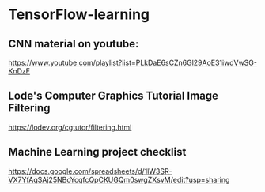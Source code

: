 # TensorFlow-learning

## CNN material on youtube:
https://www.youtube.com/playlist?list=PLkDaE6sCZn6Gl29AoE31iwdVwSG-KnDzF

## Lode's Computer Graphics Tutorial Image Filtering    
https://lodev.org/cgtutor/filtering.html

## Machine Learning project checklist    
https://docs.google.com/spreadsheets/d/1lW3SR-VX7YfAqSAj25NBoYcqfcQpCKUGQm0swgZXsvM/edit?usp=sharing
